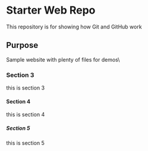 # Starter Web Repo

This repository is for showing how Git and GitHub work

## Purpose

Sample website with plenty of files for demos\

### Section 3
this is section 3

#### Section 4
this is section 4

##### Section 5
this is section 5